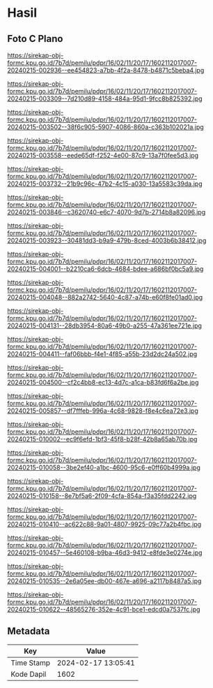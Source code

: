 # Hasil

## Foto C Plano

https://sirekap-obj-formc.kpu.go.id/7b7d/pemilu/pdpr/16/02/11/20/17/1602112017007-20240215-002936--ee454823-a7bb-4f2a-8478-b4871c5beba4.jpg

https://sirekap-obj-formc.kpu.go.id/7b7d/pemilu/pdpr/16/02/11/20/17/1602112017007-20240215-003309--7d210d89-4158-484a-95d1-9fcc8b825392.jpg

https://sirekap-obj-formc.kpu.go.id/7b7d/pemilu/pdpr/16/02/11/20/17/1602112017007-20240215-003502--38f6c905-5907-4086-860a-c363b102021a.jpg

https://sirekap-obj-formc.kpu.go.id/7b7d/pemilu/pdpr/16/02/11/20/17/1602112017007-20240215-003558--eede65df-f252-4e00-87c9-13a7f0fee5d3.jpg

https://sirekap-obj-formc.kpu.go.id/7b7d/pemilu/pdpr/16/02/11/20/17/1602112017007-20240215-003732--21b9c96c-47b2-4c15-a030-13a5583c39da.jpg

https://sirekap-obj-formc.kpu.go.id/7b7d/pemilu/pdpr/16/02/11/20/17/1602112017007-20240215-003846--c3620740-e6c7-4070-9d7b-2714b8a82096.jpg

https://sirekap-obj-formc.kpu.go.id/7b7d/pemilu/pdpr/16/02/11/20/17/1602112017007-20240215-003923--30481dd3-b9a9-479b-8ced-4003b6b38412.jpg

https://sirekap-obj-formc.kpu.go.id/7b7d/pemilu/pdpr/16/02/11/20/17/1602112017007-20240215-004001--b2210ca6-6dcb-4684-bdee-a686bf0bc5a9.jpg

https://sirekap-obj-formc.kpu.go.id/7b7d/pemilu/pdpr/16/02/11/20/17/1602112017007-20240215-004048--882a2742-5640-4c87-a74b-e60f8fe01ad0.jpg

https://sirekap-obj-formc.kpu.go.id/7b7d/pemilu/pdpr/16/02/11/20/17/1602112017007-20240215-004131--28db3954-80a6-49b0-a255-47a361ee721e.jpg

https://sirekap-obj-formc.kpu.go.id/7b7d/pemilu/pdpr/16/02/11/20/17/1602112017007-20240215-004411--faf06bbb-f4e1-4f85-a55b-23d2dc24a502.jpg

https://sirekap-obj-formc.kpu.go.id/7b7d/pemilu/pdpr/16/02/11/20/17/1602112017007-20240215-004500--cf2c4bb8-ec13-4d7c-a1ca-b83fd6f6a2be.jpg

https://sirekap-obj-formc.kpu.go.id/7b7d/pemilu/pdpr/16/02/11/20/17/1602112017007-20240215-005857--df7fffeb-996a-4c68-9828-f8e4c6ea72e3.jpg

https://sirekap-obj-formc.kpu.go.id/7b7d/pemilu/pdpr/16/02/11/20/17/1602112017007-20240215-010002--ec9f6efd-1bf3-45f8-b28f-42b8a65ab70b.jpg

https://sirekap-obj-formc.kpu.go.id/7b7d/pemilu/pdpr/16/02/11/20/17/1602112017007-20240215-010058--3be2ef40-a1bc-4600-95c6-e0ff60b4999a.jpg

https://sirekap-obj-formc.kpu.go.id/7b7d/pemilu/pdpr/16/02/11/20/17/1602112017007-20240215-010158--8e7bf5a6-2f09-4cfa-854a-f3a35fdd2242.jpg

https://sirekap-obj-formc.kpu.go.id/7b7d/pemilu/pdpr/16/02/11/20/17/1602112017007-20240215-010410--ac622c88-9a01-4807-9925-09c77a2b4fbc.jpg

https://sirekap-obj-formc.kpu.go.id/7b7d/pemilu/pdpr/16/02/11/20/17/1602112017007-20240215-010457--5e460108-b9ba-46d3-9412-e8fde3e0274e.jpg

https://sirekap-obj-formc.kpu.go.id/7b7d/pemilu/pdpr/16/02/11/20/17/1602112017007-20240215-010535--2e6a05ee-db00-467e-a696-a2117b8487a5.jpg

https://sirekap-obj-formc.kpu.go.id/7b7d/pemilu/pdpr/16/02/11/20/17/1602112017007-20240215-010622--48565276-352e-4c91-bce1-edcd0a7537fc.jpg


## Metadata

| Key        | Value               |
| ---------- | ------------------- |
| Time Stamp | 2024-02-17 13:05:41 |
| Kode Dapil | 1602                |



